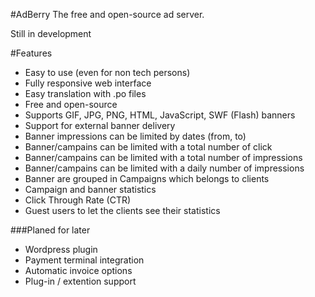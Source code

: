 #AdBerry
The free and open-source ad server.

Still in development 

#Features

 - Easy to use (even for non tech persons)
 - Fully responsive web interface
 - Easy translation with .po files
 - Free and open-source
 - Supports GIF, JPG, PNG, HTML, JavaScript, SWF (Flash) banners 
 - Support for external banner delivery
 - Banner impressions can be limited by dates (from, to)
 - Banner/campains can be limited with a total number of click 
 - Banner/campains can be limited with a total number of impressions
 - Banner/campains can be limited with a daily number of impressions
 - Banner are grouped in Campaigns which belongs to clients
 - Campaign and banner statistics
 - Click Through Rate (CTR)
 - Guest users to let the clients see their statistics
 
###Planed for later
 - Wordpress plugin
 - Payment terminal integration
 - Automatic invoice options
 - Plug-in / extention support
